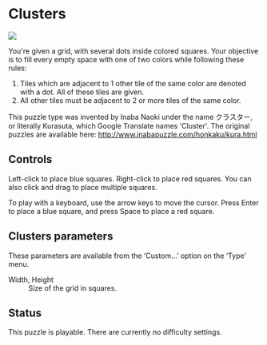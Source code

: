# Clusters

![](https://raw.githubusercontent.com/x-sheep/puzzles-unreleased/master/docs/img/clusters.png)

You're given a grid, with several dots inside colored squares. Your objective is to fill every empty space with one of two colors while following these rules:

1. Tiles which are adjacent to 1 other tile of the same color are denoted with a dot. All of these tiles are given.
2. All other tiles must be adjacent to 2 or more tiles of the same color.

This puzzle type was invented by Inaba Naoki under the name クラスター, or literally Kurasuta, which Google Translate names 'Cluster'. The original puzzles are available here: http://www.inabapuzzle.com/honkaku/kura.html

## Controls

Left-click to place blue squares. Right-click to place red squares. You can also click and drag to place multiple squares.

To play with a keyboard, use the arrow keys to move the cursor. Press Enter to place a blue square, and press Space to place a red square.

## Clusters parameters

These parameters are available from the ‘Custom…’ option on the ‘Type’ menu.

<dl>
	<dt>Width, Height</dt>
	<dd>Size of the grid in squares.</dd>
</dl>

## Status

This puzzle is playable. There are currently no difficulty settings.
